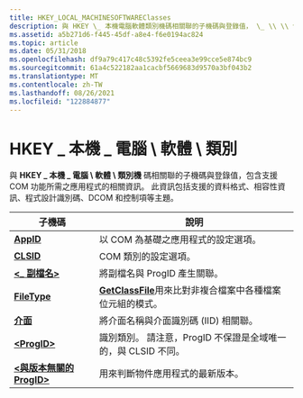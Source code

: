 ```yaml
---
title: HKEY_LOCAL_MACHINESOFTWAREClasses
description: 與 HKEY \_ 本機電腦軟體類別機碼相關聯的子機碼與登錄值， \_ \\ \\ 包含支援 COM 功能所需之應用程式的相關資訊。
ms.assetid: a5b271d6-f445-45df-a8e4-f6e0194ac824
ms.topic: article
ms.date: 05/31/2018
ms.openlocfilehash: df9a79c417c48c5392fe5ceea3e99cce5e874bc9
ms.sourcegitcommit: 61a4c522182aa1cacbf5669683d9570a3bf043b2
ms.translationtype: MT
ms.contentlocale: zh-TW
ms.lasthandoff: 08/26/2021
ms.locfileid: "122884877"
---
```

# <a name="hkey_local_machinesoftwareclasses"></a>HKEY \_ 本機 \_ 電腦 \\ 軟體 \\ 類別

與 **HKEY \_ 本機 \_ 電腦 \\ 軟體 \\ 類別機** 碼相關聯的子機碼與登錄值，包含支援 COM 功能所需之應用程式的相關資訊。 此資訊包括支援的資料格式、相容性資訊、程式設計識別碼、DCOM 和控制項等主題。



| 子機碼                                                                         | 說明                                                                                                       |
|--------------------------------------------------------------------------------|-------------------------------------------------------------------------------------------------------------------|
| [**AppID**](appid-key.md)                                                     | 以 COM 為基礎之應用程式的設定選項。                                                                 |
| [**CLSID**](clsid-key-hklm.md)                                                | COM 類別的設定選項。                                                                            |
| [**<\_ 副檔名>**](-file-extension--key.md)                        | 將副檔名與 ProgID 產生關聯。                                                                   |
| [**FileType**](filetype-key.md)                                               | [**GetClassFile**](/windows/desktop/api/Objbase/nf-objbase-getclassfile)用來比對非複合檔案中各種檔案位元組的模式。 |
| [**介面**](interface-key.md)                                             | 將介面名稱與介面識別碼 (IID) 相關聯。                                                          |
| [**&lt;ProgID&gt;**](-progid--key.md)                                         | 識別類別。 請注意，ProgID 不保證是全域唯一的，與 CLSID 不同。                 |
| [**<與版本無關的 ProgID>**](-version-independent-progid--key.md) | 用來判斷物件應用程式的最新版本。                                                    |



 

 

 




